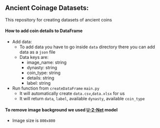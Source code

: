<!-- @format -->

## Ancient Coinage Datasets:

This repository for creating datasets of ancient coins

#### How to add coin details to DataFrame

- Add data:
  - To add data you have to go inside `data` directory there you can add data as
    a `json` file
  - Data keys are:
    - image_name: string
    - dynasty: string
    - coin_type: string
    - details: string
    - label: string
- Run function from `createDataFrame` `main.py`
  - It will automatically create `data.csv`,`data.xlsx` for us
  - It will return `data`, `label`, available `dynasty`, available `coin_type`

#### To remove image background we used [U-2-Net] model

- Image size is `800x800`

[U-2-Net]: https://github.com/xuebinqin/U-2-Net/tree/master
